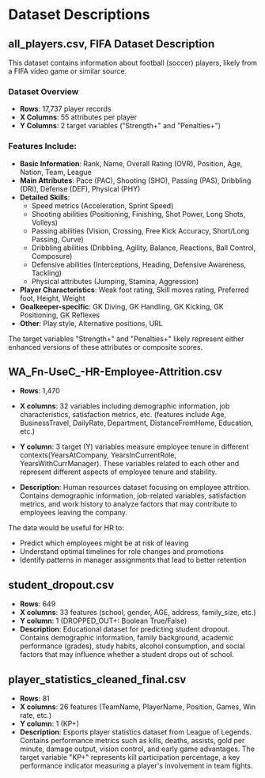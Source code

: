 # Dataset Descriptions


## all_players.csv, FIFA Dataset Description

This dataset contains information about football (soccer) players, likely from a FIFA video game or similar source.

### Dataset Overview
- **Rows**: 17,737 player records
- **X Columns**: 55 attributes per player
- **Y Columns**: 2 target variables ("Strength+" and "Penalties+")

### Features Include:
- **Basic Information**: Rank, Name, Overall Rating (OVR), Position, Age, Nation, Team, League
- **Main Attributes**: Pace (PAC), Shooting (SHO), Passing (PAS), Dribbling (DRI), Defense (DEF), Physical (PHY)
- **Detailed Skills**: 
  - Speed metrics (Acceleration, Sprint Speed)
  - Shooting abilities (Positioning, Finishing, Shot Power, Long Shots, Volleys)
  - Passing abilities (Vision, Crossing, Free Kick Accuracy, Short/Long Passing, Curve)
  - Dribbling abilities (Dribbling, Agility, Balance, Reactions, Ball Control, Composure)
  - Defensive abilities (Interceptions, Heading, Defensive Awareness, Tackling)
  - Physical attributes (Jumping, Stamina, Aggression)
- **Player Characteristics**: Weak foot rating, Skill moves rating, Preferred foot, Height, Weight
- **Goalkeeper-specific**: GK Diving, GK Handling, GK Kicking, GK Positioning, GK Reflexes
- **Other**: Play style, Alternative positions, URL

The target variables "Strength+" and "Penalties+" likely represent either enhanced versions of these attributes or composite scores.

##  WA_Fn-UseC_-HR-Employee-Attrition.csv
- **Rows**: 1,470
- **X columns**: 32 variables including demographic information, job characteristics, satisfaction metrics, etc. (features include Age, BusinessTravel, DailyRate, Department, DistanceFromHome, Education, etc.)
- **Y column**: 3 target (Y) variables measure employee tenure in different contexts(YearsAtCompany, YearsInCurrentRole, YearsWithCurrManager). These variables related to each other and represent different aspects of employee tenure and stability.


- **Description**: Human resources dataset focusing on employee attrition. Contains demographic information, job-related variables, satisfaction metrics, and work history to analyze factors that may contribute to employees leaving the company.

The data would be useful for HR to:
- Predict which employees might be at risk of leaving
- Understand optimal timelines for role changes and promotions
- Identify patterns in manager assignments that lead to better retention

## student_dropout.csv
- **Rows**: 649
- **X columns**: 33 features (school, gender, AGE, address, family_size, etc.)
- **Y column**: 1 (DROPPED_OUT+: Boolean True/False)
- **Description**: Educational dataset for predicting student dropout. Contains demographic information, family background, academic performance (grades), study habits, alcohol consumption, and social factors that may influence whether a student drops out of school.

## player_statistics_cleaned_final.csv
- **Rows**: 81
- **X columns**: 26 features (TeamName, PlayerName, Position, Games, Win rate, etc.)
- **Y column**: 1 (KP+)
- **Description**: Esports player statistics dataset from  League of Legends. Contains performance metrics such as kills, deaths, assists, gold per minute, damage output, vision control, and early game advantages. The target variable "KP+" represents kill participation percentage, a key performance indicator measuring a player's involvement in team fights.